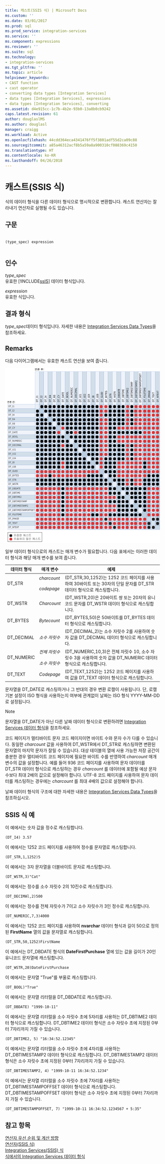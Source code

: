 ```yaml
---
title: 캐스트(SSIS 식) | Microsoft Docs
ms.custom: ''
ms.date: 03/01/2017
ms.prod: sql
ms.prod_service: integration-services
ms.service: ''
ms.component: expressions
ms.reviewer: ''
ms.suite: sql
ms.technology:
- integration-services
ms.tgt_pltfrm: ''
ms.topic: article
helpviewer_keywords:
- CAST function
- cast operator
- converting data types [Integration Services]
- data types [Integration Services], expressions
- data types [Integration Services], converting
ms.assetid: d4e915cc-1c7b-4b2e-93b0-13a8b0cb9242
caps.latest.revision: 61
author: douglaslMS
ms.author: douglasl
manager: craigg
ms.workload: Active
ms.openlocfilehash: 44cdd364eca4341476ff5f3801adf55d2ca09c88
ms.sourcegitcommit: a85a46312acf8b5a59a8a900310cf088369c4150
ms.translationtype: HT
ms.contentlocale: ko-KR
ms.lasthandoff: 04/26/2018
---
```

# <a name="cast-ssis-expression"></a>캐스트(SSIS 식)
  식의 데이터 형식을 다른 데이터 형식으로 명시적으로 변환합니다. 캐스트 연산자는 잘라내기 연산자로 실행될 수도 있습니다.  
  
## <a name="syntax"></a>구문  
  
```  
  
(type_spec) expression  
  
```  
  
## <a name="arguments"></a>인수  
 *type_spec*  
 유효한 [!INCLUDE[ssIS](../../includes/ssis-md.md)] 데이터 형식입니다.  
  
 *expression*  
 유효한 식입니다.  
  
## <a name="result-types"></a>결과 형식  
 *type_spec*데이터 형식입니다. 자세한 내용은 [Integration Services Data Types](../../integration-services/data-flow/integration-services-data-types.md)을 참조하세요.  
  
## <a name="remarks"></a>Remarks  
 다음 다이어그램에서는 유효한 캐스트 연산을 보여 줍니다.  
  
 ![데이터 형식 간 유효한 캐스트 및 유효하지 않은 캐스트](../../integration-services/expressions/media/data-conversion.gif "데이터 형식 간 유효한 캐스트 및 유효하지 않은 캐스트")  
  
 일부 데이터 형식으로의 캐스트는 매개 변수가 필요합니다. 다음 표에서는 이러한 데이터 형식과 해당 매개 변수를 보여 줍니다.  
  
|데이터 형식|매개 변수|예제|  
|---------------|---------------|-------------|  
|DT_STR|*charcount*<br /><br /> *codepage*|(DT_STR,30,1252)는 1252 코드 페이지를 사용하여 30바이트 또는 30자의 단일 문자를 DT_STR 데이터 형식으로 캐스팅합니다.|  
|DT_WSTR|*Charcount*|(DT_WSTR,20)은 20바이트 쌍 또는 20자의 유니코드 문자를 DT_WSTR 데이터 형식으로 캐스팅합니다.|  
|DT_BYTES|*Bytecount*|(DT_BYTES,50)은 50바이트를 DT_BYTES 데이터 형식으로 캐스팅합니다.|  
|DT_DECIMAL|*소수 자릿수*|(DT_DECIMAL,2)는 소수 자릿수 2를 사용하여 숫자 값을 DT_DECIMAL 데이터 형식으로 캐스팅합니다.|  
|DT_NUMERIC|*전체 자릿수*<br /><br /> *소수 자릿수*|(DT_NUMERIC,10,3)은 전체 자릿수 10, 소수 자릿수 3을 사용하여 숫자 값을 DT_NUMERIC 데이터 형식으로 캐스팅합니다.|  
|DT_TEXT|*Codepage*|(DT_TEXT,1252)는 1252 코드 페이지를 사용하여 값을 DT_TEXT 데이터 형식으로 캐스팅합니다.|  
  
 문자열을 DT_DATE로 캐스팅하거나 그 반대의 경우 변환 로캘이 사용됩니다. 단, 로캘 기본 설정이 ISO 형식을 사용하는지 여부에 관계없이 날짜는 ISO 형식 YYYY-MM-DD로 설정됩니다.  
  
> [!NOTE]  
>  문자열을 DT_DATE가 아닌 다른 날짜 데이터 형식으로 변환하려면 [Integration Services 데이터 형식](../../integration-services/data-flow/integration-services-data-types.md)을 참조하세요.  
  
 코드 페이지가 멀티바이트 문자 코드 페이지이면 바이트 수와 문자 수가 다를 수 있습니다. 동일한 *charcount* 값을 사용하여 DT_WSTR에서 DT_STR로 캐스팅하면 변환된 문자열의 마지막 문자가 잘릴 수 있습니다. 대상 테이블의 열에 사용 가능한 저장 공간이 충분한 경우 멀티바이트 코드 페이지에 필요한 바이트 수를 반영하여 *charcount* 매개 변수의 값을 설정합니다. 예를 들어 936 코드 페이지를 사용하여 문자 데이터를 DT_STR 데이터 형식으로 캐스팅하는 경우 *charcount* 를 데이터에 포함될 예상 문자 수보다 최대 2배의 값으로 설정해야 합니다. UTF-8 코드 페이지를 사용하여 문자 데이터를 캐스팅하는 경우에는 *charcount* 를 최대 4배의 값으로 설정해야 합니다.  
  
 날짜 데이터 형식의 구조에 대한 자세한 내용은 [Integration Services Data Types](../../integration-services/data-flow/integration-services-data-types.md)을 참조하십시오.  
  
## <a name="ssis-expression-examples"></a>SSIS 식 예  
 이 예에서는 숫자 값을 정수로 캐스팅합니다.  
  
```  
(DT_I4) 3.57  
```  
  
 이 예에서는 1252 코드 페이지를 사용하여 정수를 문자열로 캐스팅합니다.  
  
```  
(DT_STR,1,1252)5  
```  
  
 이 예에서는 3자 문자열을 더블바이트 문자로 캐스팅합니다.  
  
```  
(DT_WSTR,3)"Cat"  
```  
  
 이 예에서는 정수를 소수 자릿수 2의 10진수로 캐스팅합니다.  
  
```  
(DT_DECIMAl,2)500  
```  
  
 이 예에서는 정수를 전체 자릿수가 7이고 소수 자릿수가 3인 정수로 캐스팅합니다.  
  
```  
(DT_NUMERIC,7,3)4000  
```  
  
 이 예에서는 1252 코드 페이지를 사용하여 **nvarchar** 데이터 형식과 길이 50으로 정의된 **FirstName** 열의 값을 문자열로 캐스팅합니다.  
  
```  
(DT_STR,50,1252)FirstName  
```  
  
 이 예에서는 DT_DBDATE 형식의 **DateFirstPurchase** 열에 있는 값을 길이가 20인 유니코드 문자열에 캐스팅합니다.  
  
```  
(DT_WSTR,20)DateFirstPurchase  
```  
  
 이 예에서는 문자열 "True"를 부울로 캐스팅합니다.  
  
```  
(DT_BOOL)"True"  
```  
  
 이 예에서는 문자열 리터럴을 DT_DBDATE로 캐스팅합니다.  
  
```  
(DT_DBDATE) "1999-10-11"  
```  
  
 이 예에서는 문자열 리터럴을 소수 자릿수 초에 5자리를 사용하는 DT_DBTIME2 데이터 형식으로 캐스팅합니다. DT_DBTIME2 데이터 형식은 소수 자릿수 초에 지정된 0부터 7자리까지 가질 수 있습니다.  
  
```  
(DT_DBTIME2, 5) "16:34:52.12345"  
```  
  
 이 예에서는 문자열 리터럴을 소수 자릿수 초에 4자리를 사용하는 DT_DBTIMESTAMP2 데이터 형식으로 캐스팅합니다. DT_DBTIMESTAMP2 데이터 형식은 소수 자릿수 초에 지정된 0부터 7자리까지 가질 수 있습니다.  
  
```  
(DT_DBTIMESTAMP2, 4) "1999-10-11 16:34:52.1234"  
```  
  
 이 예에서는 문자열 리터럴을 소수 자릿수 초에 7자리를 사용하는 DT_DBTIMESTAMPOFFSET 데이터 형식으로 캐스팅합니다. DT_DBTIMESTAMPOFFSET 데이터 형식은 소수 자릿수 초에 지정된 0부터 7자리까지 가질 수 있습니다.  
  
```  
(DT_DBTIMESTAMPOFFSET, 7) "1999-10-11 16:34:52.1234567 + 5:35"  
```  
  
## <a name="see-also"></a>참고 항목  
 [연산자 우선 순위 및 계산 방향](../../integration-services/expressions/operator-precedence-and-associativity.md)   
 [연산자&#40;SSIS 식&#41;](../../integration-services/expressions/operators-ssis-expression.md)   
 [Integration Services&#40;SSIS&#41; 식](../../integration-services/expressions/integration-services-ssis-expressions.md)   
 [식에서의 Integration Services 데이터 형식](../../integration-services/expressions/integration-services-data-types-in-expressions.md)  
  
  
